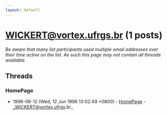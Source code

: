 ```yaml
---
layout: default
---
```


# WICKERT@vortex.ufrgs.br (1 posts)

_Be aware that many list participants used multiple email addresses over their time active on the list. As such this page may not contain all threads available._

## Threads

### HomePage
+ 1996-06-12 (Wed, 12 Jun 1996 13:02:49 +0800) - [HomePage](/archive/1996/06/62eba790ae05f7bc439136acc2765d78c68198bd2bd7ef78f16cea4da0e4988c) - _WICKERT@vortex.ufrgs.br_

